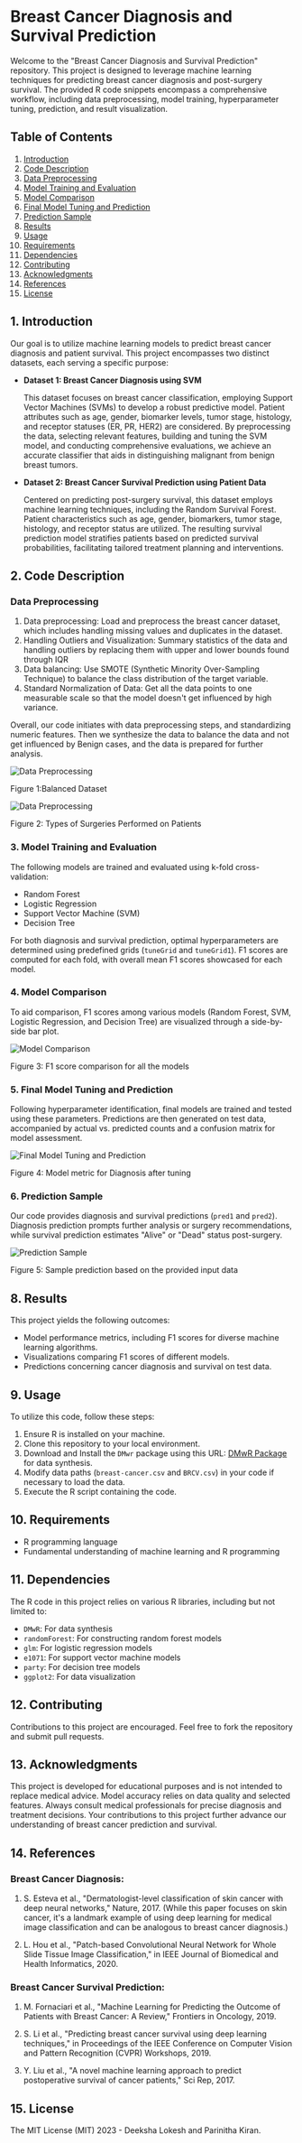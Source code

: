 # Breast Cancer Diagnosis and Survival Prediction

Welcome to the "Breast Cancer Diagnosis and Survival Prediction" repository. This project is designed to leverage machine learning techniques for predicting breast cancer diagnosis and post-surgery survival. The provided R code snippets encompass a comprehensive workflow, including data preprocessing, model training, hyperparameter tuning, prediction, and result visualization.

## Table of Contents

1. [Introduction](#introduction)
2. [Code Description](#code-description)
3. [Data Preprocessing](#data-preprocessing)
4. [Model Training and Evaluation](#model-training-and-evaluation)
5. [Model Comparison](#model-comparison)
6. [Final Model Tuning and Prediction](#final-model-tuning-and-prediction)
7. [Prediction Sample](#integration)
8. [Results](#results)
9. [Usage](#usage)
10. [Requirements](#requirements)
11. [Dependencies](#dependencies)
12. [Contributing](#contributing)
13. [Acknowledgments](#acknowledgments)
14. [References](#references)
15. [License](#license)

## 1. Introduction

Our goal is to utilize machine learning models to predict breast cancer diagnosis and patient survival. This project encompasses two distinct datasets, each serving a specific purpose:

- **Dataset 1: Breast Cancer Diagnosis using SVM**

   This dataset focuses on breast cancer classification, employing Support Vector Machines (SVMs) to develop a robust predictive model. Patient attributes such as age, gender, biomarker levels, tumor stage, histology, and receptor statuses (ER, PR, HER2) are considered. By preprocessing the data, selecting relevant features, building and tuning the SVM model, and conducting comprehensive evaluations, we achieve an accurate classifier that aids in distinguishing malignant from benign breast tumors.

- **Dataset 2: Breast Cancer Survival Prediction using Patient Data**

   Centered on predicting post-surgery survival, this dataset employs machine learning techniques, including the Random Survival Forest. Patient characteristics such as age, gender, biomarkers, tumor stage, histology, and receptor status are utilized. The resulting survival prediction model stratifies patients based on predicted survival probabilities, facilitating tailored treatment planning and interventions.

## 2. Code Description

### Data Preprocessing

1. Data preprocessing: Load and preprocess the breast cancer dataset, which includes handling missing values and duplicates in the dataset.
2. Handling Outliers and Visualization: Summary statistics of the data and handling outliers by replacing them with upper and lower bounds found through IQR
3. Data balancing: Use SMOTE (Synthetic Minority Over-Sampling Technique) to balance the class distribution of the target variable.
4. Standard Normalization of Data: Get all the data points to one measurable scale so that the model doesn't get influenced by high variance.

Overall, our code initiates with data preprocessing steps, and standardizing numeric features. Then we synthesize the data to balance the data and not get influenced by Benign cases, and the data is prepared for further analysis.

![Data Preprocessing](https://github.com/ACM40960/project-DeekshaLokesh331/blob/main/image1.png)

Figure 1:Balanced Dataset 

![Data Preprocessing](https://github.com/ACM40960/project-DeekshaLokesh331/blob/main/image4.png)

Figure 2: Types of Surgeries Performed on Patients

### 3. Model Training and Evaluation

The following models are trained and evaluated using k-fold cross-validation:

- Random Forest
- Logistic Regression
- Support Vector Machine (SVM)
- Decision Tree

For both diagnosis and survival prediction, optimal hyperparameters are determined using predefined grids (`tuneGrid` and `tuneGrid1`). F1 scores are computed for each fold, with overall mean F1 scores showcased for each model.

### 4. Model Comparison

To aid comparison, F1 scores among various models (Random Forest, SVM, Logistic Regression, and Decision Tree) are visualized through a side-by-side bar plot.

![Model Comparison](https://github.com/ACM40960/project-DeekshaLokesh331/blob/main/image2.png)

Figure 3: F1 score comparison for all the models 

### 5. Final Model Tuning and Prediction

Following hyperparameter identification, final models are trained and tested using these parameters. Predictions are then generated on test data, accompanied by actual vs. predicted counts and a confusion matrix for model assessment.

![Final Model Tuning and Prediction](https://github.com/ACM40960/project-DeekshaLokesh331/blob/main/image3.png)

Figure 4: Model metric for Diagnosis after tuning
  
### 6. Prediction Sample

Our code provides diagnosis and survival predictions (`pred1` and `pred2`). Diagnosis prediction prompts further analysis or surgery recommendations, while survival prediction estimates "Alive" or "Dead" status post-surgery.

![Prediction Sample](https://github.com/ACM40960/project-DeekshaLokesh331/blob/main/image5.jpg)

Figure 5: Sample prediction based on the provided input data

## 8. Results

This project yields the following outcomes:

- Model performance metrics, including F1 scores for diverse machine learning algorithms.
- Visualizations comparing F1 scores of different models.
- Predictions concerning cancer diagnosis and survival on test data.

## 9. Usage

To utilize this code, follow these steps:

1. Ensure R is installed on your machine.
2. Clone this repository to your local environment.
3. Download and Install the `DMwr` package using this URL: [DMwR Package](https://cran.r-project.org/src/contrib/Archive/DMwR/DMwR_0.4.1.tar.gz) for data synthesis.
4. Modify data paths (`breast-cancer.csv` and `BRCV.csv`) in your code if necessary to load the data.
5. Execute the R script containing the code.

## 10. Requirements

- R programming language
- Fundamental understanding of machine learning and R programming

## 11. Dependencies

The R code in this project relies on various R libraries, including but not limited to:

- `DMwR`: For data synthesis
- `randomForest`: For constructing random forest models
- `glm`: For logistic regression models
- `e1071`: For support vector machine models
- `party`: For decision tree models
- `ggplot2`: For data visualization

## 12. Contributing

Contributions to this project are encouraged. Feel free to fork the repository and submit pull requests.

## 13. Acknowledgments

This project is developed for educational purposes and is not intended to replace medical advice. Model accuracy relies on data quality and selected features. Always consult medical professionals for precise diagnosis and treatment decisions. Your contributions to this project further advance our understanding of breast cancer prediction and survival.

## 14. References

### Breast Cancer Diagnosis:

1. S. Esteva et al., "Dermatologist-level classification of skin cancer with deep neural networks," Nature, 2017. (While this paper focuses on skin cancer, it's a landmark example of using deep learning for medical image classification and can be analogous to breast cancer diagnosis.)

2. L. Hou et al., "Patch-based Convolutional Neural Network for Whole Slide Tissue Image Classification," in IEEE Journal of Biomedical and Health Informatics, 2020.

### Breast Cancer Survival Prediction:

1. M. Fornaciari et al., "Machine Learning for Predicting the Outcome of Patients with Breast Cancer: A Review," Frontiers in Oncology, 2019.

2. S. Li et al., "Predicting breast cancer survival using deep learning techniques," in Proceedings of the IEEE Conference on Computer Vision and Pattern Recognition (CVPR) Workshops, 2019.

3. Y. Liu et al., "A novel machine learning approach to predict postoperative survival of cancer patients," Sci Rep, 2017.

## 15. License

The MIT License (MIT) 2023 - Deeksha Lokesh and Parinitha Kiran.

